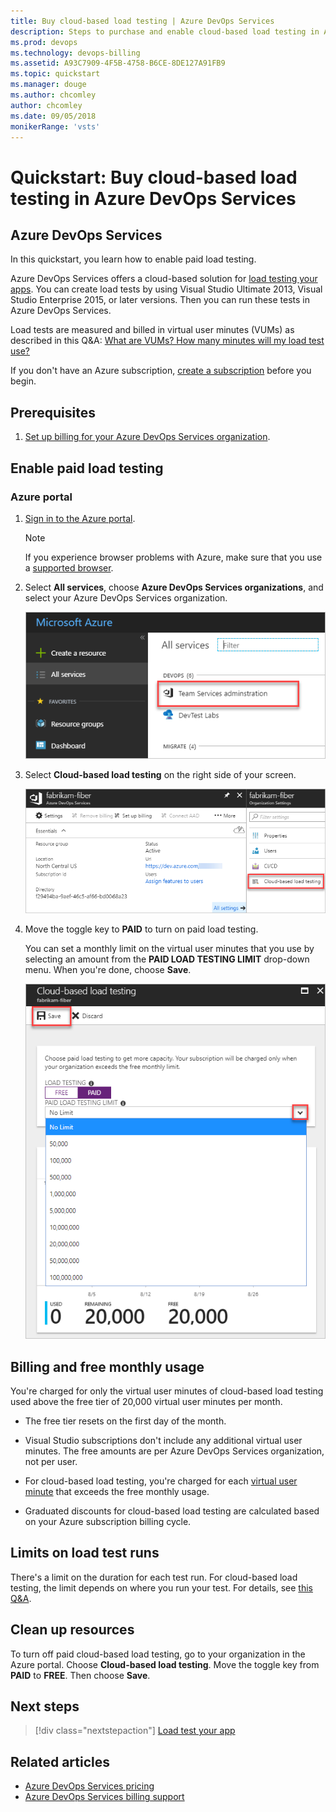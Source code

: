 ```yaml
---
title: Buy cloud-based load testing | Azure DevOps Services
description: Steps to purchase and enable cloud-based load testing in Azure DevOps Services via the Azure portal
ms.prod: devops
ms.technology: devops-billing
ms.assetid: A93C7909-4F5B-4758-B6CE-8DE127A91FB9
ms.topic: quickstart
ms.manager: douge
ms.author: chcomley
author: chcomley
ms.date: 09/05/2018
monikerRange: 'vsts'
---
```



# Quickstart: Buy cloud-based load testing in Azure DevOps Services

## Azure DevOps Services

In this quickstart, you learn how to enable paid load testing.

Azure DevOps Services offers a cloud-based solution for [load testing your apps](../../test/load-test/index.md). You can create load tests by using Visual Studio Ultimate 2013, Visual Studio Enterprise 2015, or later versions. Then you can run these tests in Azure DevOps Services.

Load tests are measured and billed in virtual user minutes (VUMs) as described in this Q&A: [What are VUMs? How many minutes will my load test use?](../../test/load-test/reference-qa.md#VUM)

If you don't have an Azure subscription, [create a subscription](https://azure.microsoft.com/en-us/pricing/purchase-options/) before you begin.

<a name="buy-load-testing"></a>

## Prerequisites

1. [Set up billing for your Azure DevOps Services organization](set-up-billing-for-your-organization-vs.md).

## Enable paid load testing

### Azure portal

1. [Sign in to the Azure portal](https://portal.azure.com/).

    > [!NOTE]
    > If you experience browser problems with Azure, make sure that you use a [supported browser](https://azure.microsoft.com/documentation/articles/azure-preview-portal-supported-browsers-devices/).

2. Select **All services**, choose **Azure DevOps Services organizations**, and select your Azure DevOps Services organization.

   ![Azure DevOps Services organizations, select your organization](../accounts/_img/_shared/azure-portal-team-services-administration.png)

3. Select **Cloud-based load testing** on the right side of your screen.

    ![Settings, select cloud-based load testing](_img/get-more-build-load-testing/ap_vso_manageservices.png)

4. Move the toggle key to **PAID** to turn on paid load testing.

    You can set a monthly limit on the virtual user minutes that you use by selecting an amount from the **PAID LOAD TESTING LIMIT** drop-down menu. When you're done, choose **Save**.

    ![Choose PAID and select an optional monthly limit](_img/get-more-build-load-testing/ap_vso_paidcloudloadtesting.png)

## Billing and free monthly usage

You're charged for only the virtual user minutes of cloud-based load testing used above the free tier of 20,000 virtual user minutes per month.

* The free tier resets on the first day of the month.

* Visual Studio subscriptions don't include any additional virtual user minutes. The free amounts are per Azure DevOps Services organization, not per user.

* For cloud-based load testing, you're charged for each 
   [virtual user minute](../../test/load-test/reference-qa.md#VUM) that exceeds the free monthly usage.

* Graduated discounts for cloud-based load testing are calculated based on your Azure subscription billing cycle.

## Limits on load test runs

There's a limit on the duration for each test run. For cloud-based load testing, the limit depends on where you run your test. For details, see [this Q&A](../../test/load-test/reference-qa.md#test-limits).

## Clean up resources

To turn off paid cloud-based load testing, go to your organization in the Azure portal. Choose **Cloud-based load testing**. Move the toggle key from **PAID** to **FREE**. Then choose **Save**.

## Next steps

> [!div class="nextstepaction"]
> [Load test your app](../../test/load-test/get-started-simple-cloud-load-test.md)

## Related articles

* [Azure DevOps Services pricing](https://azure.microsoft.com/pricing/details/visual-studio-team-services/)
* [Azure DevOps Services billing support](https://azure.microsoft.com/support/devops/)
